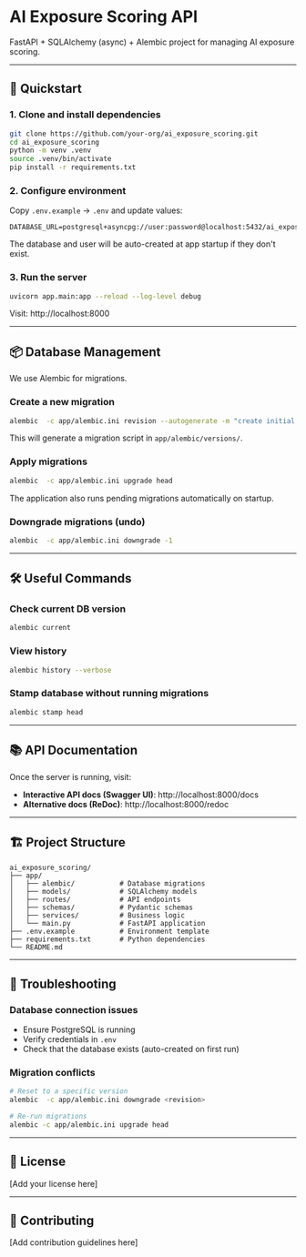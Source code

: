 # AI Exposure Scoring API

FastAPI + SQLAlchemy (async) + Alembic project for managing AI exposure scoring.

---

## 🚀 Quickstart

### 1. Clone and install dependencies

```bash
git clone https://github.com/your-org/ai_exposure_scoring.git
cd ai_exposure_scoring
python -m venv .venv
source .venv/bin/activate
pip install -r requirements.txt
```

### 2. Configure environment

Copy `.env.example` → `.env` and update values:

```env
DATABASE_URL=postgresql+asyncpg://user:password@localhost:5432/ai_exposure
```

The database and user will be auto-created at app startup if they don't exist.

### 3. Run the server

```bash
uvicorn app.main:app --reload --log-level debug
```

Visit: http://localhost:8000

---

## 📦 Database Management

We use Alembic for migrations.

### Create a new migration

```bash
alembic  -c app/alembic.ini revision --autogenerate -m "create initial tables"
```

This will generate a migration script in `app/alembic/versions/`.

### Apply migrations

```bash
alembic  -c app/alembic.ini upgrade head
```

The application also runs pending migrations automatically on startup.

### Downgrade migrations (undo)

```bash
alembic  -c app/alembic.ini downgrade -1
```

---

## 🛠️ Useful Commands

### Check current DB version

```bash
alembic current
```

### View history

```bash
alembic history --verbose
```

### Stamp database without running migrations

```bash
alembic stamp head
```

---

## 📚 API Documentation

Once the server is running, visit:

- **Interactive API docs (Swagger UI)**: http://localhost:8000/docs
- **Alternative docs (ReDoc)**: http://localhost:8000/redoc

---

## 🏗️ Project Structure

```
ai_exposure_scoring/
├── app/
│   ├── alembic/           # Database migrations
│   ├── models/            # SQLAlchemy models
│   ├── routes/            # API endpoints
│   ├── schemas/           # Pydantic schemas
│   ├── services/          # Business logic
│   └── main.py            # FastAPI application
├── .env.example           # Environment template
├── requirements.txt       # Python dependencies
└── README.md
```

---

## 🐛 Troubleshooting

### Database connection issues

- Ensure PostgreSQL is running
- Verify credentials in `.env`
- Check that the database exists (auto-created on first run)

### Migration conflicts

```bash
# Reset to a specific version
alembic  -c app/alembic.ini downgrade <revision>

# Re-run migrations
alembic -c app/alembic.ini upgrade head
```

---

## 📄 License

[Add your license here]

---

## 🤝 Contributing

[Add contribution guidelines here]